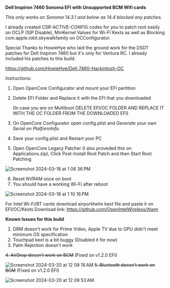 **Dell Inspiron 7460 Sonoma EFI with Unsupported BCM Wifi cards**

_This only works on Sonoma 14.3.1 and below as 14.4 blocked any patches._

I already created CSR-ACTIVE-CONFIG codes for you to patch root easily on OCLP (SIP Disable), MinKernel Values for Wi-FI Kexts as well as Blocking com.apple.iokit.skywalkfamily on OCConfigurator.

Special Thanks to HowieHye who laid the ground work for the DSDT patches for Dell Inspiron 7460 but it's only for Ventura RC. I already included his patches to this build.

https://github.com/HowieHye/Dell-7460-Hackintosh-OC

Instructions:
1. Open OpenCore Configurator and mount your EFI partition
2. Delete EFI Folder and Replace it with the EFI that you downloaded

   (In case you are on Multiboot DELETE EFI/OC FOLDER AND REPLACE IT WITH THE OC FOLDER FROM THE DOWNLOADED EFI)
3. On OpenCore Configurator open config.plist and _Generate your own Serial on PlatformInfo_.
4. Save your config.plist and Restart your PC
5. Open OpenCore Legacy Patcher (I also proveded this on Applications.zip), Click Post-Install Root Patch and then Start Root Patching
   
![Screenshot 2024-03-18 at 1 06 36 PM](https://github.com/ervinavales/Hackintosh-Inspiron-7460-Sonoma/assets/66302821/6abf1d08-80d1-4d9e-8308-82312da7766b)

6. Reset NVRAM once on boot
7. You should have a working Wi-Fi after reboot

![Screenshot 2024-03-18 at 1 10 16 PM](https://github.com/ervinavales/Hackintosh-Inspiron-7460-Sonoma/assets/66302821/419b6357-aa18-428d-99a3-7b5a7ef08857)

For Intel Wi-Fi/BT cards download airportitwlm kext file and paste it on EFI/OC/Kexts
Download link: https://github.com/OpenIntelWireless/itlwm

**Known Issues for this build**
1. DRM doesn't work for Prime Video, Apple TV due to GPU didn't meet minimum OS specification 
2. Touchpad kext is a bit buggy (Disabled it for now)
3. Palm Rejection doesn't work
   
~~4. AirDrop doesn't work on BCM~~ (Fixed on v1.2.0 EFI)

![Screenshot 2024-03-20 at 12 09 18 AM](https://github.com/ervinavales/Hackintosh-Inspiron-7460-Sonoma/assets/66302821/a6cdfa34-54bd-468e-99a6-e9b37530e1f6)
~~5. Bluetooth doesn't work on BCM~~ (Fixed on v1.2.0 EFI)

![Screenshot 2024-03-20 at 12 09 53 AM](https://github.com/ervinavales/Hackintosh-Inspiron-7460-Sonoma/assets/66302821/007f68af-b614-49db-ac24-787b47ecdc0e)

